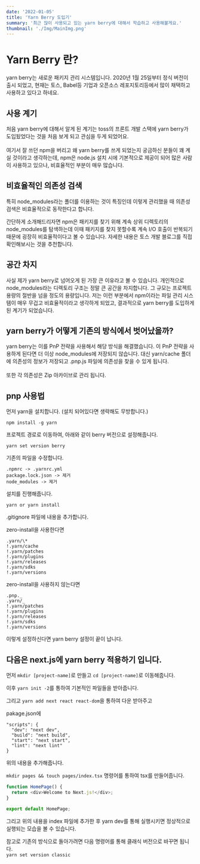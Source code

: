 ```yaml
---
date: '2022-01-05'
title: 'Yarn Berry 도입기'
summary: '최근 많이 사용되고 있는 yarn berry에 대해서 학습하고 사용해볼게요.'
thumbnail: './Img/MainImg.png'
---
```


# Yarn Berry 란?

yarn berry는 새로운 패키지 관리 시스템입니다. 2020년 1월 25일부터 정식 버전이 출시 되었고, 현재는 토스, Babel등 기업과 오픈소스 레포지토리등에서 많이 채택하고 사용하고 있다고 하네요.

## 사용 계기

처음 yarn berry에 대해서 알게 된 계기는 toss의 프론트 개발 스택에 yarn berry가 도입됬었다는 것을 처음 보게 되고 관심을 두게 되었어요.<br /><br />
여기서 잘 쓰던 npm을 버리고 왜 yarn berry를 쓰게 되었는지 궁금하신 분들이 꽤 계실 것이라고 생각하는데, npm은 node.js 설치 시에 기본적으로 제공이 되어 많은 사람이 사용하고 있으나, 비효율적인 부분이 매우 많습니다.

## 비효율적인 의존성 검색

특히 node_modules라는 폴더를 이용하는 것이 특징인데 이렇게 관리했을 때 의존성 검색은 비효율적으로 동작한다고 합니다.

간단하게 소개해드리자면 npm은 패키지를 찾기 위해 계속 상위 디렉토리의 node_modules를 탐색하는데 이때 패키지를 찾지 못할수록 계속 I/O 호출이 반복되기 때문에 굉장히 비효율적이다고 볼 수 있습니다. 자세한 내용은 토스 개발 블로그를 직접 확인해보시는 것을 추천합니다.

## 공간 차지

사실 제가 yarn berry로 넘어오게 된 가장 큰 이유라고 볼 수 있습니다. 개인적으로 node_modules라는 디렉토리 구조는 정말 큰 공간을 차지합니다. 그 규모는 프로젝트 용량의 절반을 넘을 정도의 용량입니다. 저는 이런 부분에서 npm이라는 파일 관리 시스템이 매우 무겁고 비효율적이라고 생각하게 되었고, 결과적으로 yarn berry를 도입하게 된 계기가 되었습니다.

## yarn berry가 어떻게 기존의 방식에서 벗어났을까?

yarn berry는 이를 PnP 전략을 사용해서 해당 방식을 해결했습니다. 이 PnP 전략을 사용하게 된다면 더 이상 node_modules에 저장되지 않습니다. 대신 yarn/cache 폴더에 의존성의 정보가 저장되고 .pnp.js 파일에 의존성을 찾을 수 있게 됩니다. <br /><br />
또한 각 의존성은 Zip 아카이브로 관리 됩니다.

## pnp 사용법

먼저 yarn을 설치합니다. (설치 되어있다면 생략해도 무방합니다.)

```
npm install -g yarn
```

프로젝트 경로로 이동하여, 아래와 같이 berry 버전으로 설정해줍니다.

```
yarn set version berry
```

기존의 파일을 수정합니다.

```
.npmrc -> .yarnrc.yml
package.lock.json -> 제거
node_modules -> 제거
```

설치를 진행해줍니다.

```
yarn or yarn install
```

.gitignore 파일에 내용을 추가합니다.

zero-install을 사용한다면

```
.yarn/\*
!.yarn/cache
!.yarn/patches
!.yarn/plugins
!.yarn/releases
!.yarn/sdks
!.yarn/versions
```

zero-install을 사용하지 않는다면

```
.pnp._
.yarn/_
!.yarn/patches
!.yarn/plugins
!.yarn/releases
!.yarn/sdks
!.yarn/versions
```

이렇게 설정하신다면 yarn berry 설정이 끝이 납니다.

## 다음은 next.js에 yarn berry 적용하기 입니다.

먼저 `mkdir [project-name]`로 만들고 `cd [project-name]`로 이동해줍니다.

이후 `yarn init -2`를 통하여 기본적인 파일들을 받아줍니다.

그리고 `yarn add next react react-dom`을 통하여 다운 받아주고

pakage.json에

```
"scripts": {
  "dev": "next dev",
  "build": "next build",
  "start": "next start",
  "lint": "next lint"
}
```

위의 내용을 추가해줍니다.

`mkdir pages && touch pages/index.tsx` 명령어를 통하여 tsx를 만들어줍니다.

```javascript
function HomePage() {
  return <div>Welcome to Next.js!</div>;
}

export default HomePage;
```

그리고 위의 내용을 index 파일에 추가한 후 yarn dev를 통해 실행시키면 정상적으로 실행되는 모습을 볼 수 있습니다.

참고로 기존의 방식으로 돌아가려면 다음 명령어를 통해 클래식 버전으로 바꾸면 됩니다.<br />
`yarn set version classic`
